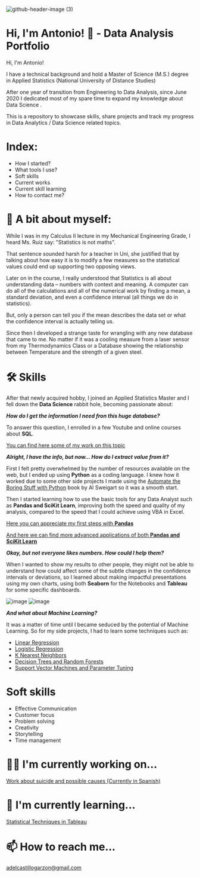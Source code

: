 ![github-header-image (3)](https://user-images.githubusercontent.com/114013508/192169255-2ceb99bd-8ce8-480f-83bf-efdfda190ef3.png)

# Hi, I'm Antonio! 👋 - Data Analysis Portfolio

Hi, I'm Antonio! 

I have a technical background and hold a Master of Science (M.S.) degree in Applied Statistics (National University of Distance Studies)

After one year of transition from Engineering to Data Analysis, since June 2020 I dedicated most of my spare time to expand my knowledge about Data Science .


This is a repository to showcase skills, share projects and track my progress in Data Analytics / Data Science related topics.

# Index:

* How I started?
* What tools I use?
* Soft skills
* Current works
* Current skill learning
* How to contact me?

# 🏃 A bit about myself:

While I was in my Calculus II lecture in my Mechanical Engineering Grade, I heard Ms. Ruiz say: "Statistics is not maths". 

That sentence sounded harsh for a teacher in Uni, she justified that by talking about how easy it is to modify a few measures so the statistical values could end up supporting two opposing views.

Later on in the course, I really understood that  Statistics is all about understanding data – numbers with context and meaning. A computer can do all of the calculations and all of the numerical work by finding a mean, a standard deviation, and even a confidence interval (all things we do in statistics). 

But, only a person can tell you if the mean describes the data set or what the confidence interval is actually telling us.

Since then I developed a strange taste for wrangling with any new database that came to me. 
No matter if it was a cooling measure from a laser sensor from my Thermodynamics Class or a Database showing the relationship between Temperature and the strength of a given steel. 


# 🛠 Skills
After that newly acquired hobby, I joined an Applied Statistics Master and I fell down the **Data Science** rabbit hole, becoming passionate about:

***How do I get the information I need fron this huge database?***

  To answer this question, I enrolled in a few Youtube and online courses about **SQL**.
  
  [You can find here some of my work on this topic](https://github.com/AntonioDelCastillo/Data-Analysis-Portfolio/tree/main/SQL) 
  
***Alright, I have the info, but now... How do I extract value from it?***

First I felt pretty overwhelmed by the number of resources available on the web, but I ended up using **Python** as a coding language. 
I knew how it worked due to some other side projects I made using the [Automate the Boring Stuff with Python](https://automatetheboringstuff.com/) book by Al Sweigart so it was a smooth start. 
  
Then I started learning how to use the basic tools for any Data Analyst such as __Pandas and SciKit Learn__, improving both the speed and quality of my analysis, compared to the speed that I could achieve using VBA in Excel.  


[Here you can appreciate my first steps with **Pandas**](https://github.com/AntonioDelCastillo/Data-Analysis-Portfolio/blob/main/Data%20Analysis/Pandas%20Basics.ipynb)


[And here we can find more advanced applications of both **Pandas and SciKit Learn**](https://github.com/AntonioDelCastillo/Data-Analysis-Portfolio/blob/main/C%C3%A1lculos%20suicidio.ipynb)
    
***Okay, but not everyone likes numbers. How could I help them?***

  When I wanted to show my results to other people, they might not be able to understand how could affect some of the subtle changes in the confidence intervals or deviations, so I learned about making impactful presentations using my own charts, using both **Seaborn** for the Notebooks and **Tableau** for some specific dashboards. 
  
![image](https://user-images.githubusercontent.com/114013508/192167665-f3db660a-34fb-4c81-8699-a4a80d93555b.png)
![image](https://user-images.githubusercontent.com/114013508/192167759-dced3637-fb7b-40f6-9bb3-0dd6718c3b03.png)

***And what about Machine Learning?***

It was a matter of time until I became seduced by the potential of Machine Learning. So for my side projects, I had to learn some techniques such as: 

* [Linear Regression](https://github.com/AntonioDelCastillo/Data-Analysis-Portfolio/blob/main/ML%20Snippets/Linear%20Regression.ipynb)
* [Logistic Regression](https://github.com/AntonioDelCastillo/Data-Analysis-Portfolio/blob/main/ML%20Snippets/Logistic%20Regression.ipynb)
* [K Nearest Neighbors](https://github.com/AntonioDelCastillo/Data-Analysis-Portfolio/blob/main/ML%20Snippets/%20K%20Nearest%20Neighbors%20(KNN).ipynb)
* [Decision Trees and Random Forests](https://github.com/AntonioDelCastillo/Data-Analysis-Portfolio/blob/main/ML%20Snippets/Decision%20Trees%20and%20Random%20Forests.ipynb)
* [Support Vector Machines and Parameter Tuning](https://github.com/AntonioDelCastillo/Data-Analysis-Portfolio/blob/main/ML%20Snippets/Support%20Vector%20Machines.ipynb)

# **Soft skills** 

* Effective Communication
* Customer focus 
* Problem solving
* Creativity
* Storytelling
* Time management

# 👩‍💻 I'm currently working on...
[Work about suicide and possible causes (Currently in Spanish)](https://github.com/AntonioDelCastillo/Data-Analysis-Portfolio/blob/main/C%C3%A1lculos%20suicidio.ipynb)
    
# 🧠 I'm currently learning...
[Statistical Techniques in Tableau](https://www.datacamp.com/courses/statistical-techniques-in-tableau)

# 📫 How to reach me...

  adelcastillogarzon@gmail.com
  

